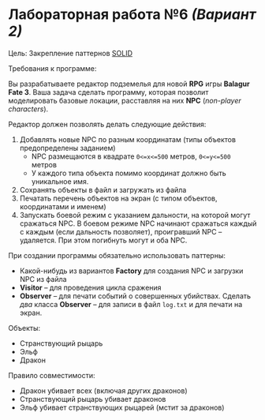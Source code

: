 # Лабораторная работа **№6** _(Вариант 2)_

Цель: Закрепление паттернов [SOLID](https://habr.com/ru/companies/productivity_inside/articles/505430/)

Требования к программе:

Вы разрабатываете редактор подземелья для новой **RPG** игры **Balagur Fate 3**. Ваша задача сделать программу, которая позволит моделировать базовые локации, расставляя на них **NPC** (_non-player characters_).

Редактор должен позволять делать следующие действия:

1. Добавлять новые NPC по разным координатам (типы объектов предопределены заданием)
   - NPC размещаются в квадрате `0<=x<=500` метров, `0<=y<=500` метров
   - У каждого типа объекта помимо координат должно быть уникальное имя.
2. Сохранять объекты в файл и загружать из файла
3. Печатать перечень объектов на экран (с типом объектов, координатами и именем)
4. Запускать боевой режим с указанием дальности, на которой могут сражаться NPC. В боевом режиме NPC начинают сражаться каждый с каждым (если дальность позволяет), проигравший NPC – удаляется. При этом погибнуть могут и оба NPC.

При создании программы обязательно использовать паттерны:

- Какой-нибудь из вариантов **Factory** для создания NPC и загрузки NPC из файла
- **Visitor** – для проведения цикла сражения
- **Observer** – для печати событий о совершенных убийствах. Сделать _два_ класса **Observer** – для
  записи в файл `log.txt` и для печати на экран.

Объекты:

- Странствующий рыцарь
- Эльф
- Дракон

Правило совместимости:

- Дракон убивает всех (включая других драконов)
- Странствующий рыцарь убивает драконов
- Эльф убивает странствующих рыцарей (мстит за драконов)
